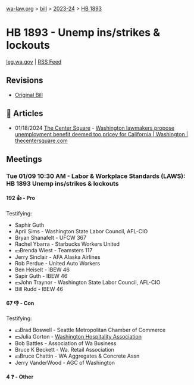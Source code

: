 [wa-law.org](/) > [bill](/bill/) > [2023-24](/bill/2023-24/) > [HB 1893](/bill/2023-24/hb/1893/)

# HB 1893 - Unemp ins/strikes & lockouts
[leg.wa.gov](https://app.leg.wa.gov/billsummary?BillNumber=1893&Year=2023&Initiative=false) | [RSS Feed](./rss.xml)

## Revisions
* [Original Bill](1/)

## 📰 Articles
* 01/18/2024 [The Center Square](/org/the_center_square/) - [Washington lawmakers propose unemployment benefit deemed too pricey for California | Washington | thecentersquare.com](https://www.thecentersquare.com/washington/article_43c6de48-b63c-11ee-a08a-cbe86537f50d.html#:~:text=House%20Bill%201893)

## Meetings
### Tue 01/09 10:30 AM - Labor & Workplace Standards (LAWS): HB 1893 Unemp ins/strikes & lockouts
#### 192 👍 - Pro
Testifying:
* Saphir Guth
* April Sims - Washington State Labor Council, AFL-CIO
* Bryan Shanafelt - UFCW 367
* Rachel Ybarra - Starbucks Workers United
* 💵Brenda Wiest - Teamsters 117
* Jerry Sinclair - AFA Alaska Airlines
* Rob Perdue - United Auto Workers
* Ben Heiselt - IBEW 46
* Sapir Guth - IBEW 46
* 💵John Traynor - Washington State Labor Council, AFL-CIO
* Bill Rudd - IBEW 46

#### 67 👎 - Con
Testifying:
* 💵Brad Boswell - Seattle Metropolitan Chamber of Commerce
* 💵Julia Gorton - [Washington Hospitality Association](/org/washington_hospitality_association/)
* Bob Battles - Association of Wa Business
* Bruce K Beckett - Wa. Retail Association
* 💵Bruce Chattin - WA Aggregates & Concrete Assn
* Jerry VanderWood - AGC of Washington

#### 4 ❓ - Other
